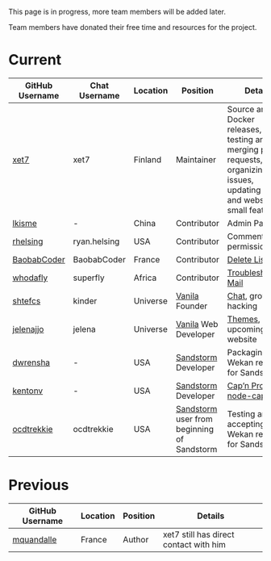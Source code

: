 This page is in progress, more team members will be added later.

Team members have donated their free time and resources for the project.

# Current

GitHub Username | Chat Username | Location | Position | Details
------------ | ------------- | ------------ | ------------ | ------------
[xet7](https://github.com/xet7) | xet7 | Finland | Maintainer | Source and Docker releases, testing and merging pull requests, organizing issues, updating wiki and website, small features
[lkisme](https://github.com/lkisme) | - | China | Contributor | Admin Panel
[rhelsing](https://github.com/rhelsing) | ryan.helsing | USA | Contributor | Comment permissions
[BaobabCoder](https://github.com/BaobabCoder) | BaobabCoder | France | Contributor | [Delete List](https://github.com/wekan/wekan/pull/1050)
[whodafly](https://github.com/whodafly) | superfly | Africa | Contributor | [Troubleshooting Mail](https://github.com/wekan/wekan/wiki/Troubleshooting-Mail)
[shtefcs](https://github.com/shtefcs) | kinder | Universe | [Vanila](https://vanila.io) Founder | [Chat](https://chat.vanila.io/channel/wekan), growth hacking
[jelenajjo](https://github.com/jelenajjo) | jelena | Universe | [Vanila](https://vanila.io) Web Developer |  [Themes](https://github.com/wekan/wekan/issues/781), upcoming new website
[dwrensha](https://github.com/dwrensha) | - | USA | [Sandstorm](https://sandstorm.io) Developer | Packaging Wekan releases for Sandstorm
[kentonv](https://github.com/kentonv) | - | USA | [Sandstorm](https://sandstorm.io) Developer | [Cap’n Proto](https://capnproto.org) and [node-capnp](https://github.com/kentonv/node-capnp)
[ocdtrekkie](https://github.com/dwrensha) | ocdtrekkie | USA | [Sandstorm](https://sandstorm.io) user from beginning of Sandstorm | Testing and accepting Wekan releases for Sandstorm

# Previous

GitHub Username | Location | Position | Details
------------ | ------------- | ------------ | ------------
[mquandalle](https://github.com/mquandalle) | France | Author | xet7 still has direct contact with him